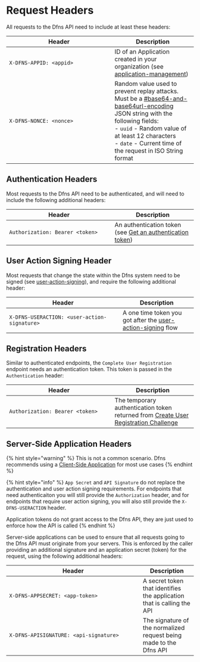 # Request Headers

All requests to the Dfns API need to include at least these headers:

<table><thead><tr><th width="267.36734693877554">Header</th><th>Description</th></tr></thead><tbody><tr><td><code>X-DFNS-APPID: &#x3C;appid></code></td><td>ID of an Application created in your organization (see <a data-mention href="../api-docs/authentication/application-management/">application-management</a>)</td></tr><tr><td><code>X-DFNS-NONCE: &#x3C;nonce></code></td><td>Random value used to prevent replay attacks. Must be a <a data-mention href="../advanced-topics/authentication/#base64-and-base64url-encoding">#base64-and-base64url-encoding</a> JSON string with the following fields:<br>- <code>uuid</code> - Random value of at least 12 characters<br>- <code>date</code> - Current time of the request in ISO String format</td></tr></tbody></table>

## Authentication Headers
Most requests to the Dfns API need to be authenticated, and will need to include the following additional headers:

<table><thead><tr><th width="267.36734693877554">Header</th><th>Description</th></tr></thead><tbody><tr><td><code>Authorization: Bearer &#x3C;token></code></td><td>An authentication token (see <a data-mention href="./authentication-authorization.md#get-an-authentication-token">Get an authentication token</a>)</td></tr></tbody></table>

## User Action Signing Header

Most requests that change the state within the Dfns system need to be signed (see [user-action-signing](../api-docs/authentication/user-action-signing/ "mention")), and require the following additional header:

<table><thead><tr><th width="289">Header</th><th>Description</th></tr></thead><tbody><tr><td><code>X-DFNS-USERACTION: &#x3C;user-action-signature></code></td><td>A one time token you got after the  <a data-mention href="../api-docs/authentication/user-action-signing/">user-action-signing</a> flow</td></tr></tbody></table>

## Registration Headers
Similar to authenticated endpoints, the `Complete User Registration` endpoint needs an authentication token. This token is passed in the `Authentication` header:

<table><thead><tr><th width="267.36734693877554">Header</th><th>Description</th></tr></thead><tbody><tr><td><code>Authorization: Bearer &#x3C;token></code></td><td>The temporary authentication token returned from <a data-mention href="../api-docs/authentication/registration/initUserRegistration.md#responses">Create User Registration Challenge</a></td></tr></tbody></table>

## Server-Side Application Headers

{% hint style="warning" %}
This is not a common scenario. Dfns recommends using a [Client-Side Application](../api-docs/authentication/application-management/#application-types) for most use cases
{% endhint %}

{% hint style="info" %}
`App Secret` and `API Signature` do not replace the authentication and user action signing requirements. For endpoints that need authenticaiton you will still provide the `Authorization` header, and for endpoints that require user action signing, you will also still provide the `X-DFNS-USERACTION` header.

Application tokens do not grant access to the Dfns API, they are just used to enforce how the API is called
{% endhint %}

Server-side applications can be used to ensure that all requests going to the Dfns API must originate from your servers. This is enforced by the caller providing an additional signature and an application secret (token) for the request, using the following additional headers:

<table><thead><tr><th width="343.36734693877554">Header</th><th>Description</th></tr></thead><tbody><tr><td><code>X-DFNS-APPSECRET: &#x3C;app-token></code></td><td>A secret token that identifies the application that is calling the API</td></tr><tr><td><code>X-DFNS-APISIGNATURE: &#x3C;api-signature></code></td><td>The signature of the normalized request being made to the Dfns API</td></tr></tbody></table>
